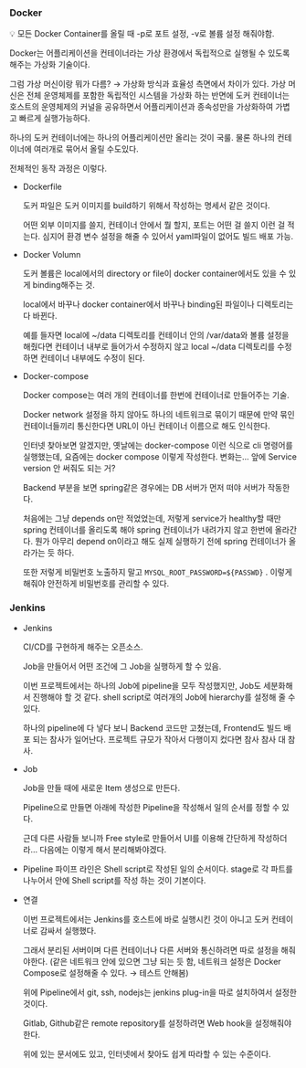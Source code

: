 ### Docker

<aside>
💡 모든 Docker Container를 올릴 때 -p로 포트 설정, -v로 볼륨 설정 해줘야함.

</aside>

Docker는 어플리케이션을 컨테이너라는 가상 환경에서 독립적으로 실행될 수 있도록 해주는 가상화 기술이다.

그럼 가상 머신이랑 뭐가 다름? → 가상화 방식과 효율성 측면에서 차이가 있다. 가상 머신은 전체 운영체제를 포함한 독립적인 시스템을 가상화 하는 반면에 도커 컨테이너는 호스트의 운영체제의 커널을 공유하면서 어플리케이션과 종속성만을 가상화하여 가볍고 빠르게 실행가능하다.

하나의 도커 컨테이너에는 하나의 어플리케이션만 올리는 것이 국룰. 물론 하나의 컨테이너에 여러개로 묶어서 올릴 수도있다.

전체적인 동작 과정은 이렇다.


- Dockerfile
    
    도커 파일은 도커 이미지를 build하기 위해서 작성하는 명세서 같은 것이다. 
    
    어떤 외부 이미지를 쓸지, 컨테이너 안에서 뭘 할지, 포트는 어떤 걸 쓸지 이런 걸 적는다. 심지어 환경 변수 설정을 해줄 수 있어서 yaml파일이 없어도 빌드 배포 가능.

    
- Docker Volumn
    
    도커 볼륨은 local에서의 directory or file이 docker container에서도 있을 수 있게 binding해주는 것.
    
    local에서 바꾸나 docker container에서 바꾸나 binding된 파일이나 디렉토리는 다 바뀐다.
    
    예를 들자면 local에 ~/data 디렉토리를 컨테이너 안의 /var/data와 볼륨 설정을 해줬다면 컨테이너 내부로 들어가서 수정하지 않고 local ~/data 디렉토리를 수정하면 컨테이너 내부에도 수정이 된다.
    
- Docker-compose
    
    Docker compose는 여러 개의 컨테이너를 한번에 컨테이너로 만들어주는 기술.
    
    Docker network 설정을 하지 않아도 하나의 네트워크로 묶이기 때문에 만약 묶인 컨테이너들끼리 통신한다면 URL이 아닌 컨테이너 이름으로 해도 인식한다.
    
    인터넷 찾아보면 알겠지만, 옛날에는 docker-compose 이런 식으로 cli 명령어를 실행했는데, 요즘에는 docker compose 이렇게 작성한다. 변화는… 앞에 Service version 안 써줘도 되는 거? 

    
    Backend 부분을 보면 spring같은 경우에는 DB 서버가 먼저 떠야 서버가 작동한다.
    
    처음에는 그냥 depends on만 적었었는데, 저렇게 service가 healthy할 때만 spring 컨테이너를 올리도록 해야 spring 컨테이너가 내려가지 않고 한번에 올라간다. 뭔가 아무리 depend on이라고 해도 실제 실행하기 전에 spring 컨테이너가 올라가는 듯 하다.
    
    또한 저렇게 비밀번호 노출하지 말고 `MYSQL_ROOT_PASSWORD=${PASSWD}` . 이렇게 해줘야 안전하게 비밀번호를 관리할 수 있다.


### Jenkins

- Jenkins
    
    CI/CD를 구현하게 해주는 오픈소스.
    
    Job을 만들어서 어떤 조건에 그 Job을 실행하게 할 수 있음.
    
    이번 프로젝트에서는 하나의 Job에 pipeline을 모두 작성했지만, Job도 세분화해서 진행해야 할 것 같다. shell script로 여러개의 Job에 hierarchy를 설정해 줄 수 있다.
    
    하나의 pipeline에 다 넣다 보니 Backend 코드만 고쳤는데, Frontend도 빌드 배포 되는 참사가 일어난다. 프로젝트 규모가 작아서 다행이지 컸다면 참사 참사 대 참사.
    
- Job
    
    Job을 만들 때에 새로운 Item 생성으로 만든다.
    
    Pipeline으로 만들면 아래에 작성한 Pipeline을 작성해서 일의 순서를 정할 수 있다.
    
    근데 다른 사람들 보니까 Free style로 만들어서 UI를 이용해 간단하게 작성하더라… 다음에는 이렇게 해서 분리해봐야겠다.
    
- Pipeline
    파이프 라인은 Shell script로 작성된 일의 순서이다.
    stage로 각 파트를 나누어서 안에 Shell script를 작성 하는 것이 기본이다.
    
- 연결
    
    이번 프로젝트에서는 Jenkins를 호스트에 바로 실행시킨 것이 아니고 도커 컨테이너로 감싸서 실행했다.
    
    그래서 분리된 서버이며 다른 컨테이너나 다른 서버와 통신하려면 따로 설정을 해줘야한다. (같은 네트워크 안에 있으면 그냥 되는 듯 함, 네트워크 설정은 Docker Compose로 설정해줄 수 있다. → 테스트 안해봄)
    
    위에 Pipeline에서 git, ssh, nodejs는 jenkins plug-in을 따로 설치하여서 설정한 것이다.
    
    Gitlab, Github같은 remote repository를 설정하려면 Web hook을 설정해줘야 한다.
    
    위에 있는 문서에도 있고, 인터넷에서 찾아도 쉽게 따라할 수 있는 수준이다.